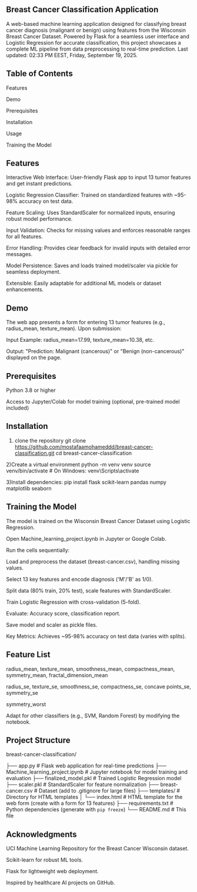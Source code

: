 ## Breast Cancer Classification Application

A web-based machine learning application designed for classifying breast cancer diagnosis (malignant or benign) using features from the Wisconsin Breast Cancer Dataset. Powered by Flask for a seamless user interface and Logistic Regression for accurate classification, this project showcases a complete ML pipeline from data preprocessing to real-time prediction. Last updated: 02:33 PM EEST, Friday, September 19, 2025.


## Table of Contents

Features



Demo



Prerequisites



Installation



Usage



Training the Model


## Features

Interactive Web Interface: User-friendly Flask app to input 13 tumor features and get instant predictions.



Logistic Regression Classifier: Trained on standardized features with ~95-98% accuracy on test data.



Feature Scaling: Uses StandardScaler for normalized inputs, ensuring robust model performance.



Input Validation: Checks for missing values and enforces reasonable ranges for all features.



Error Handling: Provides clear feedback for invalid inputs with detailed error messages.



Model Persistence: Saves and loads trained model/scaler via pickle for seamless deployment.



Extensible: Easily adaptable for additional ML models or dataset enhancements.


## Demo

The web app presents a form for entering 13 tumor features (e.g., radius_mean, texture_mean). Upon submission:





Input Example: radius_mean=17.99, texture_mean=10.38, etc.



Output: "Prediction: Malignant (cancerous)" or "Benign (non-cancerous)" displayed on the page.


## Prerequisites





Python 3.8 or higher



Access to Jupyter/Colab for model training (optional, pre-trained model included)


## Installation

1) clone the repository
git clone https://github.com/mostafaamohameddd/breast-cancer-classification.git
cd breast-cancer-classification

2)Create a virtual environment
python -m venv venv
source venv/bin/activate  # On Windows: venv\Scripts\activate

3)Install dependencies:
pip install flask scikit-learn pandas numpy matplotlib seaborn


## Training the Model

The model is trained on the Wisconsin Breast Cancer Dataset using Logistic Regression.





Open Machine_learning_project.ipynb in Jupyter or Google Colab.



Run the cells sequentially:





Load and preprocess the dataset (breast-cancer.csv), handling missing values.



Select 13 key features and encode diagnosis ('M'/'B' as 1/0).



Split data (80% train, 20% test), scale features with StandardScaler.



Train Logistic Regression with cross-validation (5-fold).



Evaluate: Accuracy score, classification report.



Save model and scaler as pickle files.



Key Metrics: Achieves ~95-98% accuracy on test data (varies with splits).


## Feature List

radius_mean, texture_mean, smoothness_mean, compactness_mean, symmetry_mean, fractal_dimension_mean



radius_se, texture_se, smoothness_se, compactness_se, concave points_se, symmetry_se



symmetry_worst

Adapt for other classifiers (e.g., SVM, Random Forest) by modifying the notebook.


## Project Structure 

breast-cancer-classification/

├── app.py                  # Flask web application for real-time predictions
├── Machine_learning_project.ipynb  # Jupyter notebook for model training and evaluation
├── finalized_model.pkl     # Trained Logistic Regression model
├── scaler.pkl              # StandardScaler for feature normalization
├── breast-cancer.csv       # Dataset (add to .gitignore for large files)
├── templates/              # Directory for HTML templates
│   └── index.html          # HTML template for the web form (create with a form for 13 features)
├── requirements.txt        # Python dependencies (generate with `pip freeze`)
└── README.md               # This file


## Acknowledgments





UCI Machine Learning Repository for the Breast Cancer Wisconsin dataset.



Scikit-learn for robust ML tools.



Flask for lightweight web deployment.



Inspired by healthcare AI projects on GitHub.
